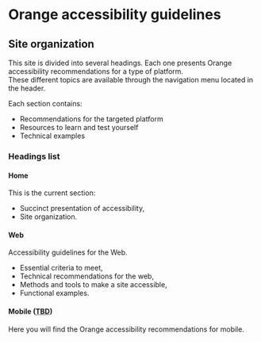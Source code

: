 # Orange accessibility guidelines <h2 class="page-title">Site organization</h2>
<script>$(document).ready(function () {
    setBreadcrumb([{"label":"Organization"}]);
});</script>

This site is divided into several headings. Each one presents Orange accessibility recommendations for a type of platform.  
These different topics are available through the navigation menu located in the header.

Each section contains:
- Recommendations for the targeted platform
- Resources to learn and test yourself
- Technical examples

### Headings list
#### Home
This is the current section:
- Succinct presentation of accessibility,
- Site organization.

#### Web
Accessibility guidelines for the Web.
- Essential criteria to meet,
- Technical recommendations for the web,
- Methods and tools to make a site accessible,
- Functional examples.

#### Mobile (<abbr title="to be done">TBD</abbr>)
Here you will find the Orange accessibility recommendations for mobile.

&nbsp;
<!--  This file is part of a11y-guidelines | Our vision of mobile & web accessibility guidelines and best practices, with valid/invalid examples.
 Copyright (C) 2016  Orange SA
 See the Creative Commons Legal Code Attribution-ShareAlike 3.0 Unported License for more details (LICENSE file). -->